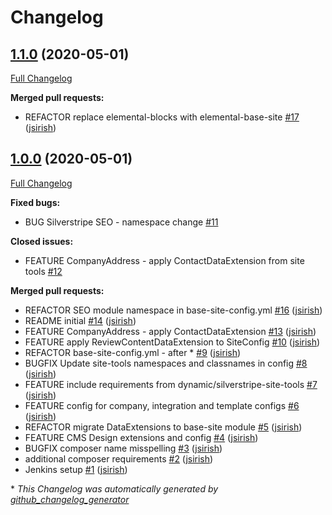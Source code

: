 # Changelog

## [1.1.0](https://github.com/dynamic/recipe-silverstripe-base-site/tree/1.1.0) (2020-05-01)

[Full Changelog](https://github.com/dynamic/recipe-silverstripe-base-site/compare/1.0.0...1.1.0)

**Merged pull requests:**

- REFACTOR replace elemental-blocks with elemental-base-site [\#17](https://github.com/dynamic/recipe-silverstripe-base-site/pull/17) ([jsirish](https://github.com/jsirish))

## [1.0.0](https://github.com/dynamic/recipe-silverstripe-base-site/tree/1.0.0) (2020-05-01)

[Full Changelog](https://github.com/dynamic/recipe-silverstripe-base-site/compare/5ee8104401ec46281f5c940477aad4796d464ac8...1.0.0)

**Fixed bugs:**

- BUG Silverstripe SEO - namespace change [\#11](https://github.com/dynamic/recipe-silverstripe-base-site/issues/11)

**Closed issues:**

- FEATURE CompanyAddress - apply ContactDataExtension from site tools [\#12](https://github.com/dynamic/recipe-silverstripe-base-site/issues/12)

**Merged pull requests:**

- REFACTOR SEO module namespace in base-site-config.yml [\#16](https://github.com/dynamic/recipe-silverstripe-base-site/pull/16) ([jsirish](https://github.com/jsirish))
- README initial [\#14](https://github.com/dynamic/recipe-silverstripe-base-site/pull/14) ([jsirish](https://github.com/jsirish))
- FEATURE CompanyAddress - apply ContactDataExtension [\#13](https://github.com/dynamic/recipe-silverstripe-base-site/pull/13) ([jsirish](https://github.com/jsirish))
- FEATURE apply ReviewContentDataExtension to SiteConfig [\#10](https://github.com/dynamic/recipe-silverstripe-base-site/pull/10) ([jsirish](https://github.com/jsirish))
- REFACTOR base-site-config.yml - after \* [\#9](https://github.com/dynamic/recipe-silverstripe-base-site/pull/9) ([jsirish](https://github.com/jsirish))
- BUGFIX Update site-tools namespaces and classnames in config [\#8](https://github.com/dynamic/recipe-silverstripe-base-site/pull/8) ([jsirish](https://github.com/jsirish))
- FEATURE include requirements from dynamic/silverstripe-site-tools [\#7](https://github.com/dynamic/recipe-silverstripe-base-site/pull/7) ([jsirish](https://github.com/jsirish))
- FEATURE config for company, integration and template configs [\#6](https://github.com/dynamic/recipe-silverstripe-base-site/pull/6) ([jsirish](https://github.com/jsirish))
- REFACTOR migrate DataExtensions to base-site module [\#5](https://github.com/dynamic/recipe-silverstripe-base-site/pull/5) ([jsirish](https://github.com/jsirish))
- FEATURE CMS Design extensions and config [\#4](https://github.com/dynamic/recipe-silverstripe-base-site/pull/4) ([jsirish](https://github.com/jsirish))
- BUGFIX composer name misspelling [\#3](https://github.com/dynamic/recipe-silverstripe-base-site/pull/3) ([jsirish](https://github.com/jsirish))
- additional composer requirements [\#2](https://github.com/dynamic/recipe-silverstripe-base-site/pull/2) ([jsirish](https://github.com/jsirish))
- Jenkins setup [\#1](https://github.com/dynamic/recipe-silverstripe-base-site/pull/1) ([jsirish](https://github.com/jsirish))



\* *This Changelog was automatically generated by [github_changelog_generator](https://github.com/github-changelog-generator/github-changelog-generator)*
